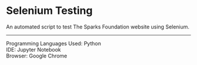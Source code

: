 # Selenium   Testing

An automated script to test The Sparks Foundation website using Selenium.

<hr>
Programming Languages Used: Python<br>
IDE: Jupyter Notebook<br>
Browser: Google Chrome<br>
